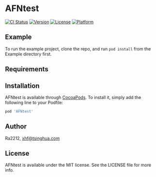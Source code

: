 # AFNtest

[![CI Status](https://img.shields.io/travis/Ra2212/AFNtest.svg?style=flat)](https://travis-ci.org/Ra2212/AFNtest)
[![Version](https://img.shields.io/cocoapods/v/AFNtest.svg?style=flat)](https://cocoapods.org/pods/AFNtest)
[![License](https://img.shields.io/cocoapods/l/AFNtest.svg?style=flat)](https://cocoapods.org/pods/AFNtest)
[![Platform](https://img.shields.io/cocoapods/p/AFNtest.svg?style=flat)](https://cocoapods.org/pods/AFNtest)

## Example

To run the example project, clone the repo, and run `pod install` from the Example directory first.

## Requirements

## Installation

AFNtest is available through [CocoaPods](https://cocoapods.org). To install
it, simply add the following line to your Podfile:

```ruby
pod 'AFNtest'
```

## Author

Ra2212, xhf@tsinghua.com

## License

AFNtest is available under the MIT license. See the LICENSE file for more info.
